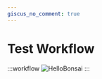 ```yaml
---
giscus_no_comment: true
---
```


# Test Workflow

:::workflow
![HelloBonsai](../workflows/hello-bonsai.bonsai)
:::

